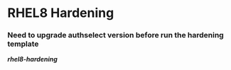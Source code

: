 # RHEL8 Hardening
### Need to upgrade authselect version before run the hardening template

***rhel8-hardening***
